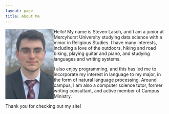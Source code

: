 ```yaml
---
layout: page
title: About Me
---
```

<img align="left" src="https://raw.githubusercontent.com/s-lasch/s-lasch.github.io/main/images/profile_pic.jpg"  width="30%" height="30%">

Hello! My name is Steven Lasch, and I am a junior at Mercyhurst University studying data science with a minor in Religious Studies. I have many interests, including a love of the outdoors, hiking and road biking, playing guitar and piano, and studying languages and writing systems. 

I also enjoy programming, and this has led me to incorporate my interest in language to my major, in the form of natural language processing. Around campus, I am also a computer science tutor, former writing consultant, and active member of Campus Ministry. 

Thank you for checking out my site!
